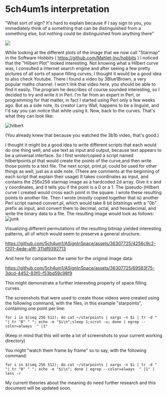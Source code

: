 # 5ch4um1s interpretation

"What sort of sign? It's hard to explain
because if I say sign to you, you immediately think of a something that can be
distinguished from a something else, but nothing could be distinguished from anything
there"

<img src="../../Candidates/visual/original_square.png" align="center" />

While looking at the different plots of the image that we now call "Starmap" in the Software Hobbits ( https://github.com/Mahlet-Inc/hobbits )
I noticed that the "Hilbert Plot" looked interesting. Not knowing what a Hilbert curve was, 
I consulted a internet search engine and after seeing a few pretty pictures of all sorts of 
space filling curves, I thought it would be a good idea to also check Youtube.
There i found a video by 3Blue1Brown, a very popular maths channel.
I won't link that video here, you should be able to find it easily.
The program he describes of course sounded interesting, so I decided to try and write it in Perl.
I'm far from an expert in Perl, or programming for that matter, in fact I started using Perl only a few weeks ago.
But as a side note, its creator Larry Wall, happens to be a linguist, and I'd say you can notice that while using it.
Now, back to the curves. That's what they can look like:

![hilbert](https://github.com/5ch4um1/ASignInSpace/assets/36307725/e3b364db-e13b-4602-9627-332f8eadb730)

(You already knew that because you watched the 3b1b video, that's good.)

I thought it might be a good idea to write different scripts that each would do one thing well, and use text as input and output, because text appears to be a universal interface.
So I first wrote/copied a script named hilbertpoints.pl that would create the points of the curve,and then write those points to a text file.
The next script, print.pl, could be used for other things as well, just as a side note. (There are comments at the beginning of each script that explain their usage)
It takes coordinates as input, and contains the 256x256 starmap image as a hardcoded 2d array.
Give it x and y coordinates, and it tells you if the point is a 0 or a 1.
The (pseudo-)Hilbert curve I created would cross each point in the square.
I wrote these resulting points to another file. Then I wrote (mostly copied together that is) another Perl script named convert.pl,
which would take  8 bit bitstrings with a "0b" prefix as input, and convert them to decimal, octal, and hexadecimal, and write the binary data to a file.
The resulting image would look as follows:
![junk](https://github.com/5ch4um1/ASignInSpace/assets/36307725/8e51d38c-7a37-44a2-9e78-6e28553b8739)

Visualizing different permutations of the resulting bitmap yielded interesting patterns, all of which would seem to preserve a general structure.

https://github.com/5ch4um1/ASignInSpace/assets/36307725/4256c9c2-f201-4ede-a1ff-311df9392713

And here for comparison the same for the original image data:

https://github.com/5ch4um1/ASignInSpace/assets/36307725/69583f75-3dcd-4452-83f0-f53bd59c98f9

This might demonstrate a further interesting property of space filling curves.

The screenshots that were used to create those videos were created using the following command, with the files, in this example "starpoints", containing one point per line:

```for i in $(seq 256 512); do cat ~/starpoints | xargs -n $i | tr -d " "| tr "0" " "; echo -e "$i\n";sleep 1;scrot -u; done | egrep --color=always  " |1"```

(Keep in mind that this will write a lot of screenshots to your current working directory)


You might "watch them frame by frame" so to say, with the following command:

```for i in $(seq 256 512); do cat ~/starpoints | xargs -n $i | tr -d " "| tr "0" " "; echo -e "$i\n"; done | egrep --color=always  " |1" | less -r``` 


My current theories about the meaning do need further research and this document will be updated soon.
